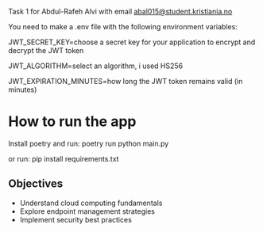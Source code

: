 Task 1 for Abdul-Rafeh Alvi with email abal015@student.kristiania.no


You need to make a .env file with the following environment variables:

JWT_SECRET_KEY=choose a secret key for your application to encrypt and decrypt the JWT token

JWT_ALGORITHM=select an algorithm, i used HS256

JWT_EXPIRATION_MINUTES=how long the JWT token remains valid (in minutes)

# How to run the app
Install poetry and run:
poetry run python main.py

or run:
pip install requirements.txt


## Objectives
- Understand cloud computing fundamentals
- Explore endpoint management strategies
- Implement security best practices
